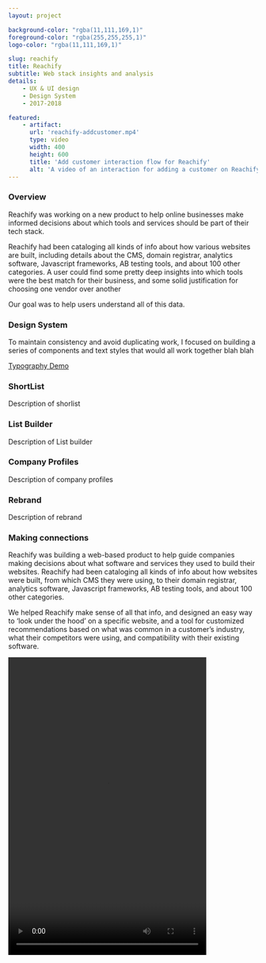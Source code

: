 ```yaml
---
layout: project

background-color: "rgba(11,111,169,1)"
foreground-color: "rgba(255,255,255,1)"
logo-color: "rgba(11,111,169,1)"

slug: reachify
title: Reachify
subtitle: Web stack insights and analysis
details:
    - UX & UI design
    - Design System
    - 2017-2018

featured: 
    - artifact: 
      url: 'reachify-addcustomer.mp4'
      type: video
      width: 400
      height: 600
      title: 'Add customer interaction flow for Reachify'
      alt: 'A video of an interaction for adding a customer on Reachify'
---
```


<div class="project-copy">
    <div class="project-copy-subtitle"><h3>Overview</h3></div>
    <div class="project-copy-copy">
        <p>Reachify was working on a new product to help online businesses make informed decisions about which tools and services should be part of their tech stack.</p>
        <p>Reachify had been cataloging all kinds of info about how various websites are built, including details about the CMS, domain registrar, analytics software, Javascript frameworks, AB testing tools, and about 100 other categories. A user could find some pretty deep insights into which tools were the best match for their business, and some solid justification for choosing one vendor over another</p>
        <p>Our goal was to help users understand all of this data.</p>
    </div>
</div>

<div class="project-copy">
    <div class="project-copy-subtitle"><h3>Design System</h3></div>
    <div class="project-copy-copy">
        <p>To maintain consistency and avoid duplicating work, I focused on building a series of components and text styles that would all work together blah blah</p>
        <p><a href="#">Typography Demo</a></p>
    </div>
</div>

<div class="project-copy">
    <div class="project-copy-subtitle"><h3>ShortList</h3></div>
    <div class="project-copy-copy">
        <p>Description of shorlist</p>
    </div>
</div>


<div class="project-copy">
    <div class="project-copy-subtitle"><h3>List Builder</h3></div>
    <div class="project-copy-copy">
        <p>Description of List builder</p>
    </div>
</div>

<div class="project-copy">
    <div class="project-copy-subtitle"><h3>Company Profiles</h3></div>
    <div class="project-copy-copy">
        <p>Description of company profiles</p>
    </div>
</div>

<div class="project-copy">
    <div class="project-copy-subtitle"><h3>Rebrand</h3></div>
    <div class="project-copy-copy">
        <p>Description of rebrand</p>
    </div>
</div>

<div class="project-copy">
    <div class="project-copy-subtitle"><h3>Making connections</h3></div>
    <div class="project-copy-copy">
        <p>Reachify was building a web-based product to help guide companies making decisions about what software and services they used to build their websites. Reachify had been cataloging all kinds of info about how websites were built, from which CMS they were using, to their domain registrar, analytics software, Javascript frameworks, AB testing tools, and about 100 other categories.</p>
        <p>We helped Reachify make sense of all that info, and designed an easy way to ‘look under the hood’ on a specific website, and a tool for customized recommendations based on what was common in a customer’s industry, what their competitors were using, and compatibility with their existing software.</p>
    </div>
</div>

<video width="400" height="600" autoplay loop>
    <source src="reachify-addcustomer.mp4" type="video/mp4">
    Your browser does not support the video tag.
</video>